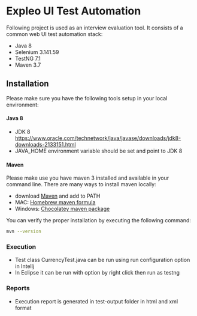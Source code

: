 # Expleo UI Test Automation

Following project is used as an interview evaluation tool. 
It consists of a common web UI test automation stack:

- Java 8
- Selenium 3.141.59
- TestNG 7.1
- Maven 3.7

## Installation

Please make sure you have the following tools setup in your local environment:

#### Java 8

- JDK 8 https://www.oracle.com/technetwork/java/javase/downloads/jdk8-downloads-2133151.html
- JAVA_HOME environment variable should be set and point to JDK 8

#### Maven

Please make use you have maven 3 installed and available in your command line.
There are many ways to install maven locally:

- download [Maven](https://maven.apache.org/download.cgi) and add to PATH
- MAC: [Homebrew maven formula](https://formulae.brew.sh/formula/maven)
- Windows: [Chocolatey maven package](https://chocolatey.org/packages/maven)

You can verify the proper installation by executing the following command:
```bash
mvn --version
```

### Execution 
- Test class CurrencyTest.java can be run using run configuration option in Intellj
- In Eclipse it can be run with option by right click then run as testng

### Reports
- Execution report is generated in test-output folder in html and xml format

